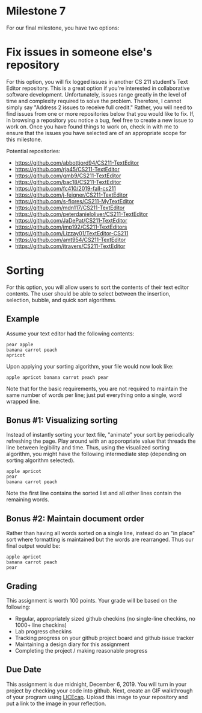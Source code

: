 # Milestone 7
For our final milestone, you have two options:

# Fix issues in someone else's repository
For this option, you will fix logged issues in another CS 211 student's Text Editor repository.  This is a great option if you're interested in collaborative software development.  Unfortunately, issues range greatly in the level of time and complexity required to solve the problem.  Therefore, I cannot simply say "Address 2 issues to receive full credit."  Rather, you will need to find issues from one or more repositories below that you would like to fix.  If, in browsing a repository you notice a bug, feel free to create a new issue to work on.  Once you have found things to work on, check in with me to ensure that the issues you have selected are of an appropriate scope for this milestone.  

Potential repositories:
* https://github.com/abbottjord94/CS211-TextEditor
* https://github.com/rja45/CS211-TextEditor
* https://github.com/gmb9/CS211-TextEditor
* https://github.com/bac18/CS211-TextEditor
* https://github.com/fc410/2019-fall-cs211
* https://github.com/j-feigner/CS211-TextEditor
* https://github.com/s-flores/CS211-MyTextEditor
* https://github.com/mdn117/CS211-TextEditor
* https://github.com/peterdanieloliver/CS211-TextEditor
* https://github.com/JaDePat/CS211-TextEditor
* https://github.com/jmp192/CS211-TextEditors
* https://github.com/Lizzay01/TextEditor-CS211
* https://github.com/amt954/CS211-TextEditor
* https://github.com/itravers/CS211-TextEditor



# Sorting
For this option, you will allow users to sort the contents of their text editor contents.  The user should be able to select between the insertion, selection, bubble, and quick sort algorithms.  

## Example
Assume your text editor had the following contents:

```
pear apple
banana carrot peach
apricot
```

Upon applying your sorting algorithm, your file would now look like:
```
apple apricot banana carrot peach pear
```

Note that for the basic requirements, you are not required to maintain the same number of words per line; just put everything onto a single, word wrapped line.

## Bonus #1: Visualizing sorting
Instead of instantly sorting your text file, "animate" your sort by periodically refreshing the page.  Play around with an apporopriate value that threads the line between legibility and time.  Thus, using the visualized sorting algorithm, you might have the following intermediate step (depending on sorting algorithm selected).

```
apple apricot
pear 
banana carrot peach
```

Note the first line contains the sorted list and all other lines contain the remaining words.

## Bonus #2: Maintain document order
Rather than having all words sorted on a single line, instead do an "in place" sort where formatting is maintained but the words are rearranged.  Thus our final output would be:

```
apple apricot
banana carrot peach
pear
```
## Grading
This assignment is worth 100 points.  Your grade will be based on the following:
* Regular, appropriately sized github checkins (no single-line checkins, no 1000+ line checkins)
* Lab progress checkins
* Tracking progress on your github project board and github issue tracker
* Maintaining a design diary for this assignment
* Completing the project / making reasonable progress

## Due Date
This assignment is due midnight, December 6, 2019.  You will turn in your project by checking your code into github.  Next, create an GIF walkthrough of your program using [LICEcap](https://forum.lumberhacks.org/viewtopic.php?f=10&t=9).  Upload this image to your repository and put a link to the image in your reflection. 
